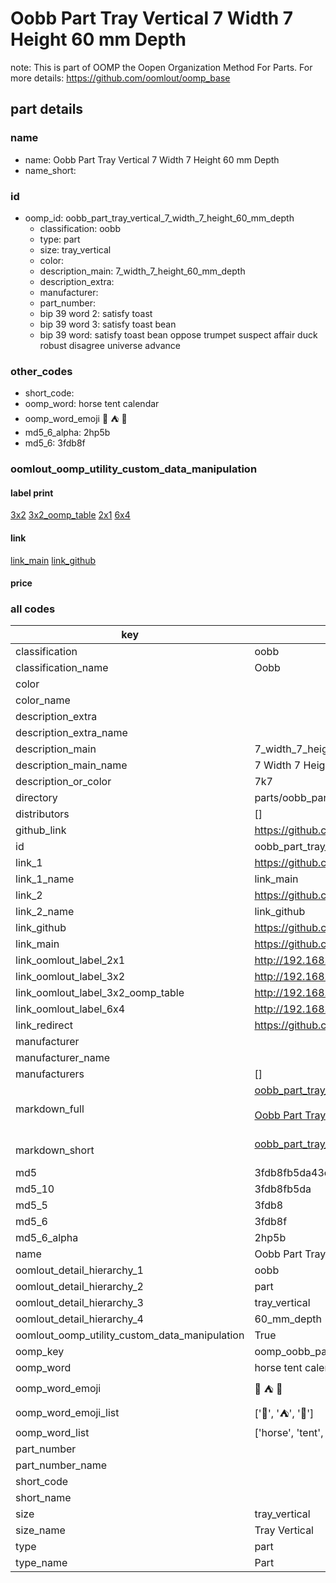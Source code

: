 # Oobb Part Tray Vertical 7 Width 7 Height 60 mm Depth  

note: This is part of OOMP the Oopen Organization Method For Parts. For more details: https://github.com/oomlout/oomp_base

##  part details
  







### name
* name: Oobb Part Tray Vertical 7 Width 7 Height 60 mm Depth
* name_short: 
### id
* oomp_id: oobb_part_tray_vertical_7_width_7_height_60_mm_depth
  * classification: oobb
  * type: part
  * size: tray_vertical
  * color: 
  * description_main: 7_width_7_height_60_mm_depth
  * description_extra: 
  * manufacturer: 
  * part_number: 
  * bip 39 word 2: satisfy toast
  * bip 39 word 3: satisfy toast bean
  * bip 39 word: satisfy toast bean oppose trumpet suspect affair duck robust disagree universe advance

### other_codes
* short_code: 
* oomp_word: horse tent calendar
* oomp_word_emoji :horse: :tent: :calendar:
* md5_6_alpha: 2hp5b
* md5_6: 3fdb8f






### oomlout_oomp_utility_custom_data_manipulation
#### label print
[3x2](http://192.168.1.245:1112/?label=oomp%202hp5b)
[3x2_oomp_table](http://192.168.1.108:1112/?label=oomp%202hp5b)
[2x1](http://192.168.1.242:1112/?label=oomp%202hp5b)
[6x4](http://192.168.1.55:1112/?label=oomp%202hp5b)    

#### link

[link_main](https://github.com/oomlout/oomlout_oomp_version_1_messy/tree/main/parts/oobb_part_tray_vertical_7_width_7_height_60_mm_depth) [link_github](https://github.com/oomlout/oomlout_oomp_version_1_messy/tree/main/parts/oobb_part_tray_vertical_7_width_7_height_60_mm_depth)                             

#### price







### all codes 
| key | value |  
| --- | --- |  
| classification | oobb |  
| classification_name | Oobb |  
| color |  |  
| color_name |  |  
| description_extra |  |  
| description_extra_name |  |  
| description_main | 7_width_7_height_60_mm_depth |  
| description_main_name | 7 Width 7 Height 60 mm Depth |  
| description_or_color | 7k7 |  
| directory | parts/oobb_part_tray_vertical_7_width_7_height_60_mm_depth |  
| distributors | [] |  
| github_link | https://github.com/oomlout/oomlout_oomp_part_src/tree/main/parts/oobb_part_tray_vertical_7_width_7_height_60_mm_depth |  
| id | oobb_part_tray_vertical_7_width_7_height_60_mm_depth |  
| link_1 | https://github.com/oomlout/oomlout_oomp_version_1_messy/tree/main/parts/oobb_part_tray_vertical_7_width_7_height_60_mm_depth |  
| link_1_name | link_main |  
| link_2 | https://github.com/oomlout/oomlout_oomp_version_1_messy/tree/main/parts/oobb_part_tray_vertical_7_width_7_height_60_mm_depth |  
| link_2_name | link_github |  
| link_github | https://github.com/oomlout/oomlout_oomp_version_1_messy/tree/main/parts/oobb_part_tray_vertical_7_width_7_height_60_mm_depth |  
| link_main | https://github.com/oomlout/oomlout_oomp_version_1_messy/tree/main/parts/oobb_part_tray_vertical_7_width_7_height_60_mm_depth |  
| link_oomlout_label_2x1 | http://192.168.1.242:1112/?label=oomp%202hp5b |  
| link_oomlout_label_3x2 | http://192.168.1.245:1112/?label=oomp%202hp5b |  
| link_oomlout_label_3x2_oomp_table | http://192.168.1.108:1112/?label=oomp%202hp5b |  
| link_oomlout_label_6x4 | http://192.168.1.55:1112/?label=oomp%202hp5b |  
| link_redirect | https://github.com/oomlout/oomlout_oomp_version_1_messy/tree/main/parts/oobb_part_tray_vertical_7_width_7_height_60_mm_depth |  
| manufacturer |  |  
| manufacturer_name |  |  
| manufacturers | [] |  
| markdown_full | [oobb_part_tray_vertical_7_width_7_height_60_mm_depth](none)<br>[](none)<br>[Oobb Part Tray Vertical 7 Width 7 Height 60 Mm Depth](none)<br><br> |  
| markdown_short | [oobb_part_tray_vertical_7_width_7_height_60_mm_depth](none)<br><br> |  
| md5 | 3fdb8fb5da43c08b6b74c9b82738c5fa |  
| md5_10 | 3fdb8fb5da |  
| md5_5 | 3fdb8 |  
| md5_6 | 3fdb8f |  
| md5_6_alpha | 2hp5b |  
| name | Oobb Part Tray Vertical 7 Width 7 Height 60 mm Depth |  
| oomlout_detail_hierarchy_1 | oobb |  
| oomlout_detail_hierarchy_2 | part |  
| oomlout_detail_hierarchy_3 | tray_vertical |  
| oomlout_detail_hierarchy_4 | 60_mm_depth |  
| oomlout_oomp_utility_custom_data_manipulation | True |  
| oomp_key | oomp_oobb_part_tray_vertical_7_width_7_height_60_mm_depth |  
| oomp_word | horse tent calendar |  
| oomp_word_emoji | :horse: :tent: :calendar: |  
| oomp_word_emoji_list | [':horse:', ':tent:', ':calendar:'] |  
| oomp_word_list | ['horse', 'tent', 'calendar'] |  
| part_number |  |  
| part_number_name |  |  
| short_code |  |  
| short_name |  |  
| size | tray_vertical |  
| size_name | Tray Vertical |  
| type | part |  
| type_name | Part |  
